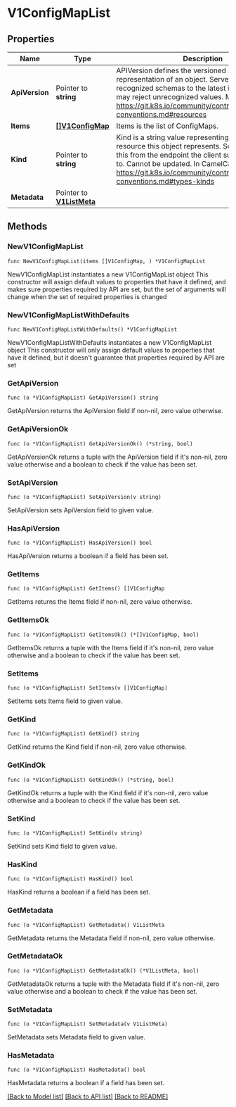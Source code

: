 # V1ConfigMapList

## Properties

Name | Type | Description | Notes
------------ | ------------- | ------------- | -------------
**ApiVersion** | Pointer to **string** | APIVersion defines the versioned schema of this representation of an object. Servers should convert recognized schemas to the latest internal value, and may reject unrecognized values. More info: https://git.k8s.io/community/contributors/devel/api-conventions.md#resources | [optional] 
**Items** | [**[]V1ConfigMap**](V1ConfigMap.md) | Items is the list of ConfigMaps. | 
**Kind** | Pointer to **string** | Kind is a string value representing the REST resource this object represents. Servers may infer this from the endpoint the client submits requests to. Cannot be updated. In CamelCase. More info: https://git.k8s.io/community/contributors/devel/api-conventions.md#types-kinds | [optional] 
**Metadata** | Pointer to [**V1ListMeta**](V1ListMeta.md) |  | [optional] 

## Methods

### NewV1ConfigMapList

`func NewV1ConfigMapList(items []V1ConfigMap, ) *V1ConfigMapList`

NewV1ConfigMapList instantiates a new V1ConfigMapList object
This constructor will assign default values to properties that have it defined,
and makes sure properties required by API are set, but the set of arguments
will change when the set of required properties is changed

### NewV1ConfigMapListWithDefaults

`func NewV1ConfigMapListWithDefaults() *V1ConfigMapList`

NewV1ConfigMapListWithDefaults instantiates a new V1ConfigMapList object
This constructor will only assign default values to properties that have it defined,
but it doesn't guarantee that properties required by API are set

### GetApiVersion

`func (o *V1ConfigMapList) GetApiVersion() string`

GetApiVersion returns the ApiVersion field if non-nil, zero value otherwise.

### GetApiVersionOk

`func (o *V1ConfigMapList) GetApiVersionOk() (*string, bool)`

GetApiVersionOk returns a tuple with the ApiVersion field if it's non-nil, zero value otherwise
and a boolean to check if the value has been set.

### SetApiVersion

`func (o *V1ConfigMapList) SetApiVersion(v string)`

SetApiVersion sets ApiVersion field to given value.

### HasApiVersion

`func (o *V1ConfigMapList) HasApiVersion() bool`

HasApiVersion returns a boolean if a field has been set.

### GetItems

`func (o *V1ConfigMapList) GetItems() []V1ConfigMap`

GetItems returns the Items field if non-nil, zero value otherwise.

### GetItemsOk

`func (o *V1ConfigMapList) GetItemsOk() (*[]V1ConfigMap, bool)`

GetItemsOk returns a tuple with the Items field if it's non-nil, zero value otherwise
and a boolean to check if the value has been set.

### SetItems

`func (o *V1ConfigMapList) SetItems(v []V1ConfigMap)`

SetItems sets Items field to given value.


### GetKind

`func (o *V1ConfigMapList) GetKind() string`

GetKind returns the Kind field if non-nil, zero value otherwise.

### GetKindOk

`func (o *V1ConfigMapList) GetKindOk() (*string, bool)`

GetKindOk returns a tuple with the Kind field if it's non-nil, zero value otherwise
and a boolean to check if the value has been set.

### SetKind

`func (o *V1ConfigMapList) SetKind(v string)`

SetKind sets Kind field to given value.

### HasKind

`func (o *V1ConfigMapList) HasKind() bool`

HasKind returns a boolean if a field has been set.

### GetMetadata

`func (o *V1ConfigMapList) GetMetadata() V1ListMeta`

GetMetadata returns the Metadata field if non-nil, zero value otherwise.

### GetMetadataOk

`func (o *V1ConfigMapList) GetMetadataOk() (*V1ListMeta, bool)`

GetMetadataOk returns a tuple with the Metadata field if it's non-nil, zero value otherwise
and a boolean to check if the value has been set.

### SetMetadata

`func (o *V1ConfigMapList) SetMetadata(v V1ListMeta)`

SetMetadata sets Metadata field to given value.

### HasMetadata

`func (o *V1ConfigMapList) HasMetadata() bool`

HasMetadata returns a boolean if a field has been set.


[[Back to Model list]](../README.md#documentation-for-models) [[Back to API list]](../README.md#documentation-for-api-endpoints) [[Back to README]](../README.md)


